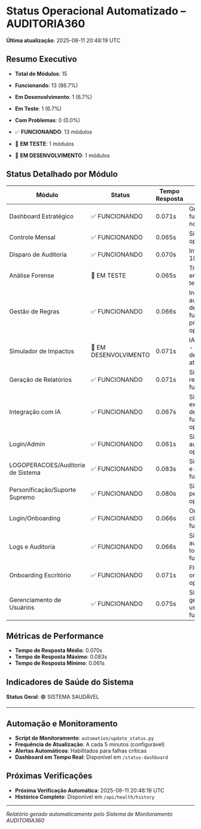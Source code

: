 # Status Operacional Automatizado – AUDITORIA360

**Última atualização**: 2025-08-11 20:48:19 UTC

## Resumo Executivo

- **Total de Módulos**: 15
- **Funcionando**: 13 (86.7%)
- **Em Desenvolvimento**: 1 (6.7%)
- **Em Teste**: 1 (6.7%)
- **Com Problemas**: 0 (0.0%)

- ✅ **FUNCIONANDO**: 13 módulos
- 🧪 **EM TESTE**: 1 módulos
- 🚧 **EM DESENVOLVIMENTO**: 1 módulos

## Status Detalhado por Módulo

| Módulo | Status | Tempo Resposta | Detalhes | Última Verificação |
|--------|--------|----------------|----------|--------------------|
| Dashboard Estratégico | ✅ FUNCIONANDO | 0.071s | Gráficos de IA funcionando normalmente | 20:48:17 |
| Controle Mensal | ✅ FUNCIONANDO | 0.065s | Sistema operacional | 20:48:17 |
| Disparo de Auditoria | ✅ FUNCIONANDO | 0.070s | Integração IA: 100% | 20:48:18 |
| Análise Forense | 🧪 EM TESTE | 0.065s | Trilha cognitiva em fase de testes | 20:48:18 |
| Gestão de Regras | ✅ FUNCIONANDO | 0.066s | Ingestão automática em desenvolvimento, funcionalidades principais operacionais | 20:48:18 |
| Simulador de Impactos | 🚧 EM DESENVOLVIMENTO | 0.071s | IA em integração - módulo em desenvolvimento ativo | 20:48:18 |
| Geração de Relatórios | ✅ FUNCIONANDO | 0.071s | Sistema de relatórios funcionando | 20:48:18 |
| Integração com IA | ✅ FUNCIONANDO | 0.067s | Simulador em expansão, demais funcionalidades operacionais | 20:48:18 |
| Login/Admin | ✅ FUNCIONANDO | 0.061s | Sistema de autenticação operacional | 20:48:18 |
| LOGOPERACOES/Auditoria de Sistema | ✅ FUNCIONANDO | 0.083s | Sistema de logs e auditoria funcionando | 20:48:18 |
| Personificação/Suporte Supremo | ✅ FUNCIONANDO | 0.080s | Sistema de personificação operacional | 20:48:18 |
| Login/Onboarding | ✅ FUNCIONANDO | 0.066s | Onboarding de clientes funcionando | 20:48:18 |
| Logs e Auditoria | ✅ FUNCIONANDO | 0.066s | Sistema de auditoria totalmente funcional | 20:48:19 |
| Onboarding Escritório | ✅ FUNCIONANDO | 0.071s | Fluxos de onboarding operacionais | 20:48:19 |
| Gerenciamento de Usuários | ✅ FUNCIONANDO | 0.075s | Sistema de gestão de usuários funcionando | 20:48:19 |

## Métricas de Performance

- **Tempo de Resposta Médio**: 0.070s
- **Tempo de Resposta Máximo**: 0.083s  
- **Tempo de Resposta Mínimo**: 0.061s

## Indicadores de Saúde do Sistema

**Status Geral**: 🟢 SISTEMA SAUDÁVEL


---

## Automação e Monitoramento

- **Script de Monitoramento**: `automation/update_status.py`
- **Frequência de Atualização**: A cada 5 minutos (configurável)
- **Alertas Automáticos**: Habilitados para falhas críticas
- **Dashboard em Tempo Real**: Disponível em `/status-dashboard`

## Próximas Verificações

- **Próxima Verificação Automática**: 2025-08-11 20:48:19 UTC
- **Histórico Completo**: Disponível em `/api/health/history`

---

*Relatório gerado automaticamente pelo Sistema de Monitoramento AUDITORIA360*

